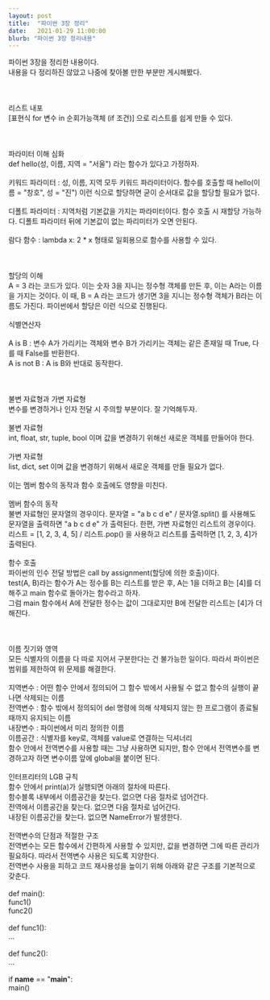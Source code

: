 ```yaml
---
layout: post
title:  "파이썬 3장 정리"
date:   2021-01-29 11:00:00
blurb: "파이썬 3장 정리내용"
---
```

파이썬 3장을 정리한 내용이다.
<br />
내용을 다 정리하진 않았고 나중에 찾아볼 만한 부분만 게시해봤다.
<br />
<br />
<br />
<br />
리스트 내포
<br />
[표현식 for 변수 in 순회가능객체 (if 조건)] 으로 리스트를 쉽게 만들 수 있다.
<br />
<br />
<br />
<br />
파라미터 이해 심화
<br />
def hello(성, 이름, 지역 = "서울") 라는 함수가 있다고 가정하자.
<br />
<br />
키워드 파라미터 : 성, 이름, 지역 모두 키워드 파라미터이다. 함수를 호출할 때 hello(이름 = "창호", 성 = "진") 이런 식으로 할당하면 굳이 순서대로 값을 할당할 필요가 없다.
<br />
<br />
디폴트 파라미터 : 지역처럼 기본값을 가지는 파라미터이다. 함수 호출 시 재할당 가능하다. 디폴트 파라미터 뒤에 기본값이 없는 파리미터가 오면 안된다.
<br />
<br />
람다 함수 : lambda x: 2 * x 형태로 일회용으로 함수를 사용할 수 있다.
<br />
<br />
<br />
<br />
할당의 이해
<br />
A = 3 라는 코드가 있다. 이는 숫자 3을 지니는 정수형 객체를 만든 후, 이는 A라는 이름을 가지는 것이다. 이 때, B = A 라는 코드가 생기면 3을 지니는 정수형 객체가 B라는 이름도 가진다. 파이썬에서 할당은 이런 식으로 진행된다.
<br />
<br />
식별연산자
<br />
<br />
A is B : 변수 A가 가리키는 객체와 변수 B가 가리키는 객체는 같은 존재일 때 True, 다를 때 False를 반환한다.
<br />
A is not B : A is B와 반대로 동작한다.
<br />
<br />
<br />
<br />
불변 자료형과 가변 자료형
<br />
변수를 변경하거나 인자 전달 시 주의할 부분이다. 잘 기억해두자.
<br />
<br />
불변 자료형
<br />
int, float, str, tuple, bool 이며 값을 변경하기 위해선 새로운 객체를 만들어야 한다.
<br />
<br />
가변 자료형
<br />
list, dict, set 이며 값을 변경하기 위해서 새로운 객체를 만들 필요가 없다.
<br />
<br />
이는 멤버 함수의 동작과 함수 호출에도 영향을 미친다.
<br />
<br />
멤버 함수의 동작
<br />
불변 자료형인 문자열의 경우이다. 문자열 = "a b c d e" / 문자열.split() 를 사용해도 문자열을 출력하면 "a b c d e" 가 출력된다.
한편, 가변 자료형인 리스트의 경우이다. 리스트 = [1, 2, 3, 4, 5] / 리스트.pop() 을 사용하고 리스트를 출력하면 [1, 2, 3, 4]가 출력된다.
<br />
<br />
함수 호출
<br />
파이썬의 인수 전달 방법은 call by assignment(할당에 의한 호출)이다.
<br />
test(A, B)라는 함수가 A는 정수를 B는 리스트를 받은 후, A는 1을 더하고 B는 [4]를 더해주고 main 함수로 돌아가는 함수라고 하자.
<br />
그럼 main 함수에서 A에 전달한 정수는 값이 그대로지만 B에 전달한 리스트는 [4]가 더해진다.
<br />
<br />
<br />
<br />
이름 짓기와 영역
<br />
모든 식별자의 이름을 다 따로 지어서 구분한다는 건 불가능한 일이다. 따라서 파이썬은 범위를 제한하여 위 문제를 해결한다.
<br />
<br />
지역변수 : 어떤 함수 안에서 정의되어 그 함수 밖에서 사용될 수 없고 함수의 실행이 끝나면 삭제되는 이름
<br />
전역변수 : 함수 밖에서 정의되어 del 명령에 의해 삭제되지 않는 한 프로그램이 종료될 때까지 유지되는 이름
<br />
내장변수 : 파이썬에서 미리 정의한 이름
<br />
이름공간 : 식별자를 key로, 객체를 value로 연결하는 딕셔너리
<br />
함수 안에서 전역변수를 사용할 때는 그냥 사용하면 되지만, 함수 안에서 전역변수를 변경하고자 하면 변수이름 앞에 global을 붙이면 된다.
<br />
<br />
인터프리터의 LGB 규칙
<br />
함수 안에서 print(a)가 실행되면 아래의 절차에 따른다.
<br />
함수블록 내부에서 이름공간을 찾는다. 없으면 다음 절차로 넘어간다.
<br />
전역에서 이름공간을 찾는다. 없으면 다음 절차로 넘어간다.
<br />
내장된 이름공간을 찾는다. 없으면 NameError가 발생한다.
<br />
<br />
전역변수의 단점과 적절한 구조
<br />
전역변수는 모든 함수에서 간편하게 사용할 수 있지만, 값을 변경하면 그에 따른 관리가 필요하다. 따라서 전역변수 사용은 되도록 지양한다.
<br />
전역변수 사용을 피하고 코드 재사용성을 높이기 위해 아래와 같은 구조를 기본적으로 갖춘다.
<br />
<br />
def main():
<br />
   func1()
<br />
   func2()
<br />
<br />
def func1():
<br />
   ...
<br />
<br />
def func2():
<br />
   ...
<br />
<br />
if __name__ == "__main__":
<br />
   main()
<br />
<br />
